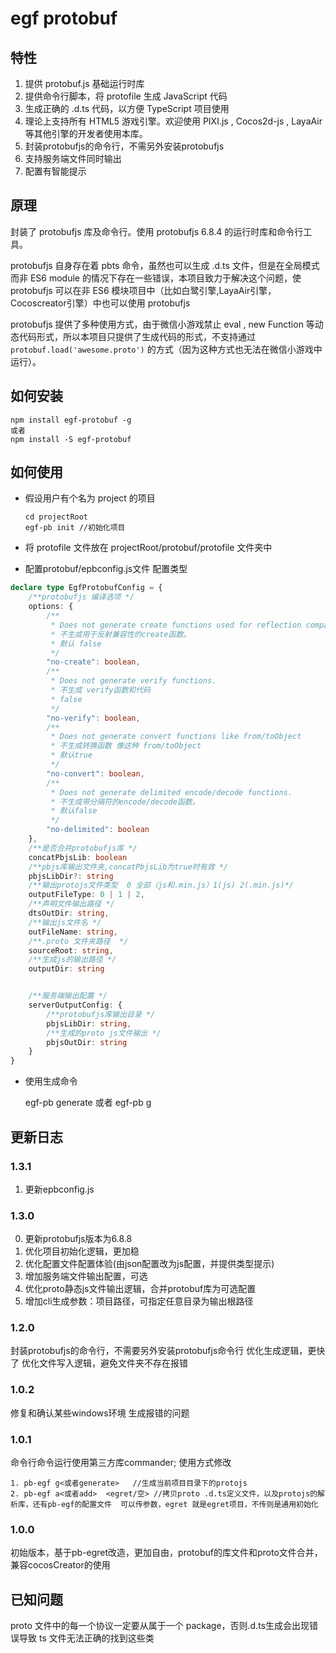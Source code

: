 # egf protobuf

## 特性


1. 提供 protobuf.js 基础运行时库
2. 提供命令行脚本，将 protofile 生成 JavaScript 代码
3. 生成正确的 .d.ts 代码，以方便 TypeScript 项目使用
5. 理论上支持所有 HTML5 游戏引擎。欢迎使用 PIXI.js , Cocos2d-js , LayaAir 等其他引擎的开发者使用本库。
6. 封装protobufjs的命令行，不需另外安装protobufjs
7. 支持服务端文件同时输出
8. 配置有智能提示

## 原理

封装了 protobufjs 库及命令行。使用 protobufjs 6.8.4 的运行时库和命令行工具。

protobufjs 自身存在着 pbts 命令，虽然也可以生成 .d.ts 文件，但是在全局模式而非 ES6 module 的情况下存在一些错误，本项目致力于解决这个问题，使 protobufjs 可以在非 ES6 模块项目中（比如白鹭引擎,LayaAir引擎，Cocoscreator引擎）中也可以使用 protobufjs 

protobufjs 提供了多种使用方式，由于微信小游戏禁止 eval , new Function 等动态代码形式，所以本项目只提供了生成代码的形式，不支持通过 ```protobuf.load('awesome.proto')``` 的方式（因为这种方式也无法在微信小游戏中运行）。


## 如何安装

```
npm install egf-protobuf -g
或者
npm install -S egf-protobuf
```

## 如何使用


+ 假设用户有个名为 project 的项目
    
    ```
    cd projectRoot
    egf-pb init //初始化项目
    ```
+ 将 protofile 文件放在 projectRoot/protobuf/protofile 文件夹中
+ 配置protobuf/epbconfig.js文件
配置类型
```ts 
declare type EgfProtobufConfig = {
    /**protobufjs 编译选项 */
    options: {
        /**
         * Does not generate create functions used for reflection compatibility.
         * 不生成用于反射兼容性的create函数。
         * 默认 false
         */
        "no-create": boolean,
        /**
         * Does not generate verify functions.
         * 不生成 verify函数和代码
         * false
         */
        "no-verify": boolean,
        /**
         * Does not generate convert functions like from/toObject
         * 不生成转换函数 像这种 from/toObject
         * 默认true
         */
        "no-convert": boolean,
        /**
         * Does not generate delimited encode/decode functions.
         * 不生成带分隔符的encode/decode函数。
         * 默认false
         */
        "no-delimited": boolean
    },
    /**是否合并protobufjs库 */
    concatPbjsLib: boolean
    /**pbjs库输出文件夹,concatPbjsLib为true时有效 */
    pbjsLibDir?: string
    /**输出protojs文件类型  0 全部（js和.min.js）1(js) 2(.min.js)*/
    outputFileType: 0 | 1 | 2,
    /**声明文件输出路径 */
    dtsOutDir: string,
    /**输出js文件名 */
    outFileName: string,
    /**.proto 文件夹路径  */
    sourceRoot: string,
    /**生成js的输出路径 */
    outputDir: string


    /**服务端输出配置 */
    serverOutputConfig: {
        /**protobufjs库输出目录 */
        pbjsLibDir: string,
        /**生成的proto js文件输出 */
        pbjsOutDir: string
    }
}
```
+ 使用生成命令

    egf-pb generate
    或者
    egf-pb g


## 更新日志
### 1.3.1
1. 更新epbconfig.js
### 1.3.0
0. 更新protobufjs版本为6.8.8
1. 优化项目初始化逻辑，更加稳
2. 优化配置文件配置体验(由json配置改为js配置，并提供类型提示)
3. 增加服务端文件输出配置，可选
4. 优化proto静态js文件输出逻辑，合并protobuf库为可选配置
5. 增加cli生成参数：项目路径，可指定任意目录为输出根路径

### 1.2.0

封装protobufjs的命令行，不需要另外安装protobufjs命令行
优化生成逻辑，更快了
优化文件写入逻辑，避免文件夹不存在报错

### 1.0.2
修复和确认某些windows环境 生成报错的问题

### 1.0.1
命令行命令运行使用第三方库commander;
使用方式修改

    1. pb-egf g<或者generate>   //生成当前项目目录下的protojs
    2. pb-egf a<或者add>  <egret/空> //拷贝proto .d.ts定义文件，以及protojs的解析库，还有pb-egf的配置文件  可以传参数，egret 就是egret项目，不传则是通用初始化


### 1.0.0
初始版本，基于pb-egret改造，更加自由，protobuf的库文件和proto文件合并，兼容cocosCreator的使用

## 已知问题

proto 文件中的每一个协议一定要从属于一个 package，否则.d.ts生成会出现错误导致 ts 文件无法正确的找到这些类





